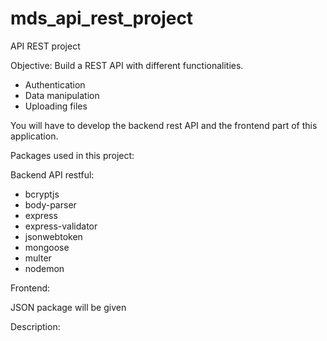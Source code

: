 # mds_api_rest_project
API REST project

Objective: Build a REST API with different functionalities. 

- Authentication
- Data manipulation
- Uploading files

You will have to develop the backend rest API and the frontend  part of this application.

Packages used in this project:

Backend API restful:

- bcryptjs
- body-parser
- express
- express-validator
- jsonwebtoken
- mongoose
- multer
- nodemon

Frontend:

JSON package will be given

Description:


